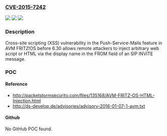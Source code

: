 ### [CVE-2015-7242](https://cve.mitre.org/cgi-bin/cvename.cgi?name=CVE-2015-7242)
![](https://img.shields.io/static/v1?label=Product&message=n%2Fa&color=blue)
![](https://img.shields.io/static/v1?label=Version&message=n%2Fa&color=blue)
![](https://img.shields.io/static/v1?label=Vulnerability&message=n%2Fa&color=brighgreen)

### Description

Cross-site scripting (XSS) vulnerability in the Push-Service-Mails feature in AVM FRITZ!OS before 6.30 allows remote attackers to inject arbitrary web script or HTML via the display name in the FROM field of an SIP INVITE message.

### POC

#### Reference
- http://packetstormsecurity.com/files/135168/AVM-FRITZ-OS-HTML-Injection.html
- http://ds-develop.de/advisories/advisory-2016-01-07-1-avm.txt

#### Github
No GitHub POC found.

